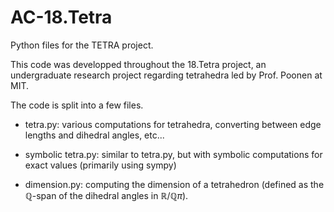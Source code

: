 # AC-18.Tetra
Python files for the TETRA project. 

This code was developped throughout the 18.Tetra project, an undergraduate research project regarding tetrahedra led by Prof. Poonen at MIT. 

The code is split into a few files. 

- tetra.py: various computations for tetrahedra, converting between edge lengths and dihedral angles, etc... 

- symbolic tetra.py: similar to tetra.py, but with symbolic computations for exact values (primarily using sympy)

- dimension.py: computing the dimension of a tetrahedron (defined as the $\mathbb{Q}$-span of the dihedral angles in $\mathbb{R}/\mathbb{Q}\pi$). 
